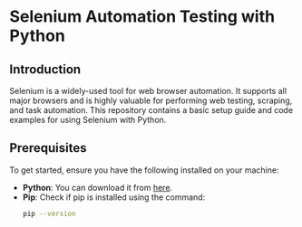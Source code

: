 # Selenium Automation Testing with Python

## Introduction
Selenium is a widely-used tool for web browser automation. It supports all major browsers and is highly valuable for performing web testing, scraping, and task automation. This repository contains a basic setup guide and code examples for using Selenium with Python.

## Prerequisites
To get started, ensure you have the following installed on your machine:

- **Python**: You can download it from [here](https://www.python.org/downloads/).
- **Pip**: Check if pip is installed using the command:
  ```bash
  pip --version
